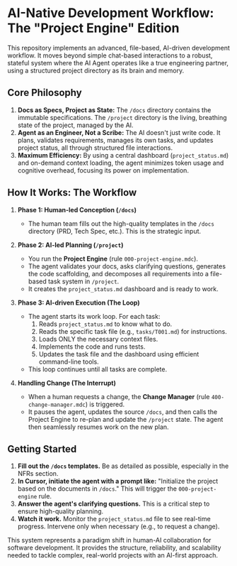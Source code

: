 # AI-Native Development Workflow: The "Project Engine" Edition

This repository implements an advanced, file-based, AI-driven development workflow. It moves beyond simple chat-based interactions to a robust, stateful system where the AI Agent operates like a true engineering partner, using a structured project directory as its brain and memory.

## Core Philosophy

1.  **Docs as Specs, Project as State:** The `/docs` directory contains the immutable specifications. The `/project` directory is the living, breathing state of the project, managed by the AI.
2.  **Agent as an Engineer, Not a Scribe:** The AI doesn't just write code. It plans, validates requirements, manages its own tasks, and updates project status, all through structured file interactions.
3.  **Maximum Efficiency:** By using a central dashboard (`project_status.md`) and on-demand context loading, the agent minimizes token usage and cognitive overhead, focusing its power on implementation.

## How It Works: The Workflow

1.  **Phase 1: Human-led Conception (`/docs`)**
    - The human team fills out the high-quality templates in the `/docs` directory (PRD, Tech Spec, etc.). This is the strategic input.

2.  **Phase 2: AI-led Planning (`/project`)**
    - You run the **Project Engine** (rule `000-project-engine.mdc`).
    - The agent validates your docs, asks clarifying questions, generates the code scaffolding, and decomposes all requirements into a file-based task system in `/project`.
    - It creates the `project_status.md` dashboard and is ready to work.

3.  **Phase 3: AI-driven Execution (The Loop)**
    - The agent starts its work loop. For each task:
        1. Reads `project_status.md` to know what to do.
        2. Reads the specific task file (e.g., `tasks/T001.md`) for instructions.
        3. Loads ONLY the necessary context files.
        4. Implements the code and runs tests.
        5. Updates the task file and the dashboard using efficient command-line tools.
    - This loop continues until all tasks are complete.

4.  **Handling Change (The Interrupt)**
    - When a human requests a change, the **Change Manager** (rule `400-change-manager.mdc`) is triggered.
    - It pauses the agent, updates the source `/docs`, and then calls the Project Engine to re-plan and update the `/project` state. The agent then seamlessly resumes work on the new plan.

## Getting Started

1.  **Fill out the `/docs` templates.** Be as detailed as possible, especially in the NFRs section.
2.  **In Cursor, initiate the agent with a prompt like:** "Initialize the project based on the documents in `/docs`." This will trigger the `000-project-engine` rule.
3.  **Answer the agent's clarifying questions.** This is a critical step to ensure high-quality planning.
4.  **Watch it work.** Monitor the `project_status.md` file to see real-time progress. Intervene only when necessary (e.g., to request a change).

This system represents a paradigm shift in human-AI collaboration for software development. It provides the structure, reliability, and scalability needed to tackle complex, real-world projects with an AI-first approach.